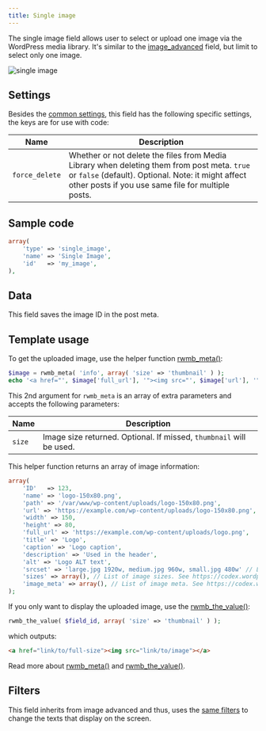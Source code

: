 ```yaml
---
title: Single image
---
```


The single image field allows user to select or upload one image via the WordPress media library. It's similar to the [image_advanced](/fields/image-advanced/) field, but limit to select only one image.

![single image](https://i.imgur.com/c7Pa4eH.png)

## Settings

Besides the [common settings](/field-settings/), this field has the following specific settings, the keys are for use with code:

Name | Description
--- | ---
`force_delete` | Whether or not delete the files from Media Library when deleting them from post meta. `true` or `false` (default). Optional. Note: it might affect other posts if you use same file for multiple posts.

## Sample code

```php
array(
    'type' => 'single_image',
    'name' => 'Single Image',
    'id'   => 'my_image',
),
```

## Data

This field saves the image ID in the post meta.

## Template usage

To get the uploaded image, use the helper function [rwmb_meta()](/functions/rwmb-meta/):

```php
$image = rwmb_meta( 'info', array( 'size' => 'thumbnail' ) );
echo '<a href="', $image['full_url'], '"><img src="', $image['url'], '"></a>';
```

This 2nd argument for `rwmb_meta` is an array of extra parameters and accepts the following parameters:

Name|Description
---|---
`size`|Image size returned. Optional. If missed, `thumbnail` will be used.

This helper function returns an array of image information:

```php
array(
    'ID'   => 123,
    'name' => 'logo-150x80.png',
    'path' => '/var/www/wp-content/uploads/logo-150x80.png',
    'url' => 'https://example.com/wp-content/uploads/logo-150x80.png',
    'width' => 150,
    'height' => 80,
    'full_url' => 'https://example.com/wp-content/uploads/logo.png',
    'title' => 'Logo',
    'caption' => 'Logo caption',
    'description' => 'Used in the header',
    'alt' => 'Logo ALT text',
    'srcset' => 'large.jpg 1920w, medium.jpg 960w, small.jpg 480w' // List of responsive image src
    'sizes' => array(), // List of image sizes. See https://codex.wordpress.org/Function_Reference/wp_get_attachment_metadata
    'image_meta' => array(), // List of image meta. See https://codex.wordpress.org/Function_Reference/wp_get_attachment_metadata
);
```

If you only want to display the uploaded image, use the [rwmb_the_value()](/functions/rwmb-the-value/):

```php
rwmb_the_value( $field_id, array( 'size' => 'thumbnail' ) );
```

which outputs:

```html
<a href="link/to/full-size"><img src="link/to/image"></a>
```

Read more about [rwmb_meta()](/functions/rwmb-meta/) and [rwmb_the_value()](/functions/rwmb-the-value/).

## Filters

This field inherits from image advanced and thus, uses the [same filters](/fields/image-advanced/) to change the texts that display on the screen.
